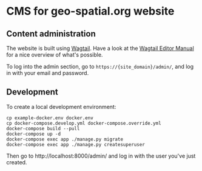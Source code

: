 # CMS for geo-spatial.org website


## Content administration

The website is built using [Wagtail][]. Have a look at the [Wagtail Editor Manual][] for a nice overview of what's possible.

[Wagtail]: https://wagtail.io/
[Wagtail Editor Manual]: https://docs.wagtail.io/en/stable/editor_manual/index.html

To log into the admin section, go to `https://{site_domain}/admin/`, and log in with your email and password.


## Development

To create a local development environment:

```shell
cp example-docker.env docker.env
cp docker-compose.develop.yml docker-compose.override.yml
docker-compose build --pull
docker-compose up -d
docker-compose exec app ./manage.py migrate
docker-compose exec app ./manage.py createsuperuser
```

Then go to http://localhost:8000/admin/ and log in with the user you've just created.

